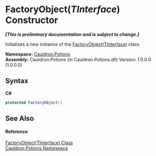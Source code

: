 # FactoryObject(*TInterface*) Constructor 
 _**\[This is preliminary documentation and is subject to change.\]**_

Initializes a new instance of the <a href="T_Cauldron_Potions_FactoryObject_1">FactoryObject(TInterface)</a> class

**Namespace:**&nbsp;<a href="N_Cauldron_Potions">Cauldron.Potions</a><br />**Assembly:**&nbsp;Cauldron.Potions (in Cauldron.Potions.dll) Version: 1.0.0.0 (1.0.0.0)

## Syntax

**C#**<br />
``` C#
protected FactoryObject()
```


## See Also


#### Reference
<a href="T_Cauldron_Potions_FactoryObject_1">FactoryObject(TInterface) Class</a><br /><a href="N_Cauldron_Potions">Cauldron.Potions Namespace</a><br />